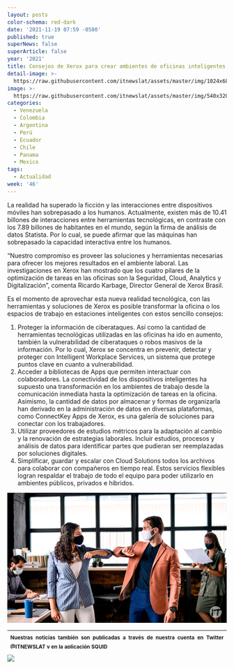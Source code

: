 ```yaml
---
layout: posts
color-schema: red-dark
date: '2021-11-19 07:59 -0500'
published: true
superNews: false
superArticle: false
year: '2021'
title: Consejos de Xerox para crear ambientes de oficinas inteligentes
detail-image: >-
  https://raw.githubusercontent.com/itnewslat/assets/master/img/1024x680/oficinas-2.0-g.jpg
image: >-
  https://raw.githubusercontent.com/itnewslat/assets/master/img/540x320/oficinas-2.0-p.jpg
categories:
  - Venezuela
  - Colombia
  - Argentina
  - Perú
  - Ecuador
  - Chile
  - Panama
  - Mexico
tags:
  - Actualidad
week: '46'
---
```

La realidad ha superado la ficción y las interacciones entre dispositivos móviles han sobrepasado a los humanos. Actualmente, existen más de 10.41 billones de interacciones entre herramientas tecnológicas, en contraste con los 7.89 billones de habitantes en el mundo, según la firma de análisis de datos Statista. Por lo cual, se puede afirmar que las máquinas han sobrepasado la capacidad interactiva entre los humanos.

“Nuestro compromiso es proveer las soluciones y herramientas necesarias para ofrecer los mejores resultados en el ambiente laboral. Las investigaciones en Xerox han mostrado que los cuatro pilares de la optimización de tareas en las oficinas son la Seguridad, Cloud, Analytics y Digitalización”, comenta Ricardo Karbage, Director General de Xerox Brasil.

Es el momento de aprovechar esta nueva realidad tecnológica, con las herramientas y soluciones de Xerox es posible transformar la oficina o los espacios de trabajo en estaciones inteligentes con estos sencillo consejos:

1. Proteger la información de ciberataques. Así como la cantidad de herramientas tecnológicas utilizadas en las oficinas ha ido en aumento, también la vulnerabilidad de ciberataques o robos masivos de la información. Por lo cual, Xerox se concentra en prevenir, detectar y proteger con Intelligent Workplace Services, un sistema que protege puntos clave en cuanto a vulnerabilidad.
2. Acceder a bibliotecas de Apps que permiten interactuar con colaboradores. La conectividad de los dispositivos inteligentes ha supuesto una transformación en los ambientes de trabajo desde la comunicación inmediata hasta la optimización de tareas en la oficina. Asimismo, la cantidad de datos por almacenar y formas de organizarla han derivado en la administración de datos en diversas plataformas, como ConnectKey Apps de Xerox, es una galería de soluciones para conectar con los trabajadores.  
3. Utilizar proveedores de estudios métricos para la adaptación al cambio y la renovación de estrategias laborales. Incluir estudios, procesos y análisis de datos para identificar partes que pudieran ser reemplazadas por soluciones digitales.
4. Simplificar, guardar y escalar con Cloud Solutions todos los archivos para colaborar con compañeros en tiempo real. Estos servicios flexibles logran respaldar el trabajo de todo el equipo para poder utilizarlo en ambientes públicos, privados e híbridos.

![](https://raw.githubusercontent.com/itnewslat/assets/master/img/540x320/oficinas-2.0-p.jpg)

<table style="height: 42px;" width="569">
<tbody>
<tr>
<td style="text-align: justify;"><sub><strong>Nuestras noticias también son publicadas a través de nuestra cuenta en Twitter <a href="https://twitter.com/itnewslat?lang=es">@ITNEWSLAT</a> y en la aplicación <a href="https://squidapp.co/en/">SQUID</a></strong></sub></td>
</tr>
</tbody>
</table>

<img src="https://tracker.metricool.com/c3po.jpg?hash=56f88a41e39ab42c063cc51676587a04"/>

